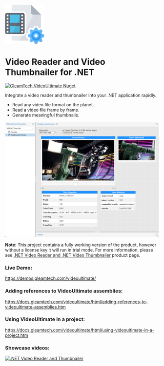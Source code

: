 ![VideoUltimate Logo](videoultimate-logo.png)
# Video Reader and Video Thumbnailer for .NET
[![GleamTech.VideoUltimate Nuget](https://img.shields.io/nuget/v/GleamTech.VideoUltimate)](https://www.nuget.org/packages/GleamTech.VideoUltimate/ "GleamTech.VideoUltimate Nuget")

Integrate a video reader and thumbnailer into your .NET application rapidly.

- Read any video file format on the planet.
- Read a video file frame by frame.
- Generate meaningful thumbnails.

<kbd>![Video Reader and Video Thumbnailer for .NET](videoultimate-screenshot.png)</kbd>

**Note:** This project contains a fully working version of the product, however without a license key it will run in trial mode. For more information, please see [.NET Video Reader and .NET Video Thumbnailer](https://www.gleamtech.com/videoultimate) product page.

### Live Demo:
https://demos.gleamtech.com/videoultimate/

### Adding references to VideoUltimate assemblies:
https://docs.gleamtech.com/videoultimate/html/adding-references-to-videoultimate-assemblies.htm

### Using VideoUltimate in a project:
https://docs.gleamtech.com/videoultimate/html/using-videoultimate-in-a-project.htm

### Showcase videos:
[![.NET Video Reader and Thumbnailer](https://i.ytimg.com/vi/Jib7p1Dxut0/maxresdefault.jpg)](https://youtu.be/Jib7p1Dxut0 ".NET Video Reader and Thumbnailer")
